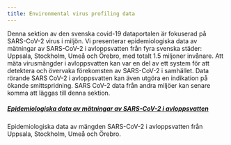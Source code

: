```yaml
---
title: Environmental virus profiling data
---
```


Denna sektion av den svenska covid-19 dataportalen är fokuserad på SARS-CoV-2 virus i miljön. Vi presenterar epidemiologiska data av mätningar av SARS-CoV-2 i avloppsvatten från fyra svenska städer: Uppsala, Stockholm, Umeå och Örebro, med totalt 1.5 miljoner invånare.  Att mäta virusmängder i avloppsvatten kan var en del av ett system för att detektera och övervaka förekomsten  av SARS-CoV-2 i samhället.  Data rörande SARS CoV-2 i avloppsvatten kan även utgöra en indikation på ökande smittspridning.  SARS CoV-2 data från andra miljöer kan senare komma att läggas till denna sektion.

##### [Epidemiologiska data av mätningar av SARS-CoV-2 i avloppsvatten](/sv/data_types/environment/wastewater/)
Epidemiologiska data av mängden SARS-CoV-2 i avloppsvatten från Uppsala, Stockholm, Umeå och Örebro.
